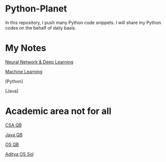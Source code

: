 # Python-Planet
In this repository, I push many Python code snippets.
I will share my Python codes on the behalf of daily basis.


# My Notes
[Neural Network & Deep Learning](https://drive.google.com/file/d/1O3FolOG9-7mhQzWOWviUbslEywLYGmVj/view?usp=drivesdk)

[Machine Learning](https://drive.google.com/file/d/1Qn8-Wxoz10i_jD2ueiCgNxJ07_CNKIye/view?usp=drivesdk)

[Python]

[Java]




# Academic area not for all
[CSA QB](https://drive.google.com/file/d/12sikUb5tRUa0QG4-yFRvSXJ43l1qqnf9/view?usp=drivesdk)

[Java QB](https://drive.google.com/file/d/13rDeWHfey0IGf0sB5xZWzQuTof0-FiyI/view?usp=drivesdk)

[OS QB](https://sites.google.com/view/sachin-iimt/subject/operating-system)

[Aditya OS Sol](https://drive.google.com/file/d/15x1b69r7y0r4J44FB6GSOYxVeXcuqonA/view?usp=drivesdk)


